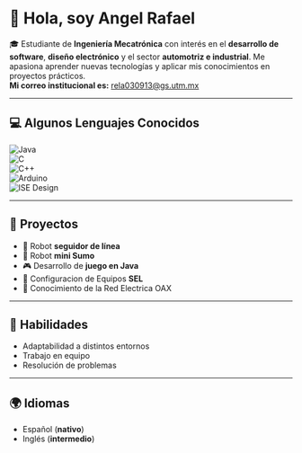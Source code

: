 # 👋 Hola, soy Angel Rafael  

🎓 Estudiante de **Ingeniería Mecatrónica** con interés en el **desarrollo de software**, **diseño electrónico** y el sector **automotriz e industrial**. Me apasiona aprender nuevas tecnologías y aplicar mis conocimientos en proyectos prácticos.  
  **Mi correo institucional es:** rela030913@gs.utm.mx

---

## 💻 Algunos Lenguajes Conocidos

![Java](https://img.shields.io/badge/Java-ED8B00?style=for-the-badge&logo=openjdk&logoColor=white)  
![C](https://img.shields.io/badge/C-00599C?style=for-the-badge&logo=c&logoColor=white)  
![C++](https://img.shields.io/badge/C++-00599C?style=for-the-badge&logo=cplusplus&logoColor=white)  
![Arduino](https://img.shields.io/badge/Arduino-00979D?style=for-the-badge&logo=arduino&logoColor=white)  
![ISE Design](https://img.shields.io/badge/ISE%20Design-007ACC?style=for-the-badge&logo=xilinx&logoColor=white)  

---

## 🚀 Proyectos   
- 🤖 Robot **seguidor de línea**  
- 🤖 Robot **mini Sumo**  
- 🎮 Desarrollo de **juego en Java**
- 🔌 Configuracion de Equipos **SEL**
- 🔌 Conocimiento de la Red Electrica OAX

---

## 🌟 Habilidades  
- Adaptabilidad a distintos entornos  
- Trabajo en equipo  
- Resolución de problemas  

---

## 🌍 Idiomas  
- Español (**nativo**)  
- Inglés (**intermedio**)  
